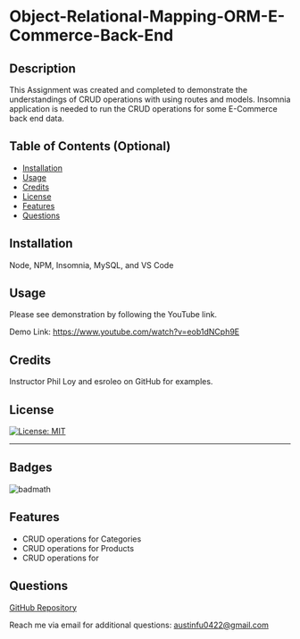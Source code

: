 # Object-Relational-Mapping-ORM-E-Commerce-Back-End

## Description

This Assignment was created and completed to demonstrate the understandings of CRUD operations with using routes and models. Insomnia application is needed to run the CRUD operations for some E-Commerce back end data.

## Table of Contents (Optional)

- [Installation](#installation)
- [Usage](#usage)
- [Credits](#credits)
- [License](#license)
- [Features](#features)
- [Questions](#questions)

## Installation

Node, NPM, Insomnia, MySQL, and VS Code

## Usage

Please see demonstration by following the YouTube link. 

Demo Link: https://www.youtube.com/watch?v=eob1dNCph9E

## Credits

Instructor Phil Loy and esroleo on GitHub for examples.

## License

[![License: MIT](https://img.shields.io/badge/License-MIT-yellow.svg)](https://opensource.org/licenses/MIT)

---

## Badges

![badmath](https://img.shields.io/badge/JavaScript-100%25-yellow)

## Features

* CRUD operations for Categories
* CRUD operations for Products
* CRUD operations for  

## Questions

[GitHub Repository](https://github.com/fubaru)

Reach me via email for additional questions: austinfu0422@gmail.com